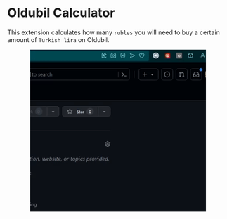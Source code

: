# Oldubil Calculator

This extension calculates how many `rubles` you will need to buy a certain amount of `Turkish lira` on Oldubil.

<p align='center'>
<img alt='preview' src='./.rvt/media/preview.gif' style='width: min(100%, 400px)' />
</p>